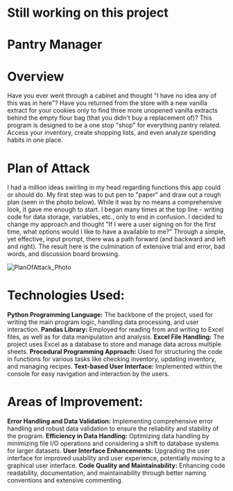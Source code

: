 # Still working on this project

# Pantry Manager

# Overview
Have you ever went through a cabinet and thought "I have no idea any of this was in here"? Have you returned from the store with a new vanilla extract for your cookies only to find three more unopened vanilla extracts behind the empty flour bag (that you didn't buy a replacement of)? This program is designed to be a one stop "shop" for everything pantry related. Access your inventory, create shopping lists, and even analyze spending habits in one place.

# Plan of Attack
I had a million ideas swirling in my head regarding functions this app could or should do. My first step was to put pen to "paper" and draw out a rough plan (seen in the photo below). While it was by no means a comprehensive look, it gave me enough to start. I began many times at the top line - writing code for data storage, variables, etc., only to end in confusion. I decided to change my approach and thought "If I were a user signing on for the first time, what options would I like to have a available to me?" Through a simple, yet effective, input prompt, there was a path forward (and backward and left and right). The result here is the culmination of extensive trial and error, bad words, and discussion board browsing.    

![PlanOfAttack_Photo](https://github.com/KadetKelly715/PantryManagement_Program/assets/144553695/77d3c06b-391b-49c5-a9ba-92e62042e0df)


# Technologies Used:
**Python Programming Language:** The backbone of the project, used for writing the main program logic, handling data processing, and user interaction.
**Pandas Library:** Employed for reading from and writing to Excel files, as well as for data manipulation and analysis.
**Excel File Handling:** The project uses Excel as a database to store and manage data across multiple sheets.
**Procedural Programming Approach:** Used for structuring the code in functions for various tasks like checking inventory, updating inventory, and managing recipes.
**Text-based User Interface:** Implemented within the console for easy navigation and interaction by the users.


# Areas of Improvement:
**Error Handling and Data Validation:** Implementing comprehensive error handling and robust data validation to ensure the reliability and stability of the program.
**Efficiency in Data Handling:** Optimizing data handling by minimizing file I/O operations and considering a shift to database systems for larger datasets.
**User Interface Enhancements:** Upgrading the user interface for improved usability and user experience, potentially moving to a graphical user interface.
**Code Quality and Maintainability:** Enhancing code readability, documentation, and maintainability through better naming conventions and extensive commenting.
